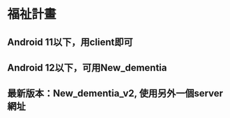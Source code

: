 # 福祉計畫
## Android 11以下，用client即可
## Android 12以下，可用New_dementia
## 最新版本：New_dementia_v2, 使用另外一個server網址
